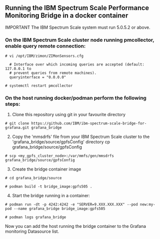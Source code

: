 ## Running the IBM Spectrum Scale Performance Monitoring Bridge in a docker container

IMPORTANT The IBM Spectrum Scale system must run 5.0.5.2 or above.



### On the IBM Spectrum Scale cluster node running pmcollector, enable query remote connection:


```shell
# vi /opt/IBM/zimon/ZIMonSensors.cfg

  # Interface over which incoming queries are accepted (default: 127.0.0.1 to
  # prevent queries from remote machines).
  queryinterface = "0.0.0.0"

# systemctl restart pmcollector

```


### On the host running docker/podman perform the following steps:

1. Clone this repository using git in your favourite directory

```shell
# git clone https://github.com/IBM/ibm-spectrum-scale-bridge-for-grafana.git grafana_bridge
```


2. Copy the 'mmsdrfs' file from your IBM Spectrum Scale cluster to the 'grafana_bridge/source/gpfsConfig' directory
cp grafana_bridge/source/gpfsConfig

```shell
# scp <my_gpfs_cluster_node>:/var/mmfs/gen/mmsdrfs grafana_bridge/source/gpfsConfig

```


3. Create the bridge container image

```shell
# cd grafana_bridge/source

# podman build -t bridge_image:gpfs505 .
```


4. Start the bridge running in a container:

```shell
# podman run -dt -p 4242:4242 -e "SERVER=9.XXX.XXX.XXX" --pod new:my-pod --name grafana_bridge bridge_image:gpfs505

# podman logs grafana_bridge

```


Now you can add the host running the bridge container to the Grafana monitoring Datasource list.
